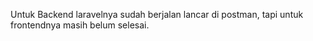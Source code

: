 Untuk Backend laravelnya sudah berjalan lancar di postman, tapi untuk frontendnya masih belum selesai.
